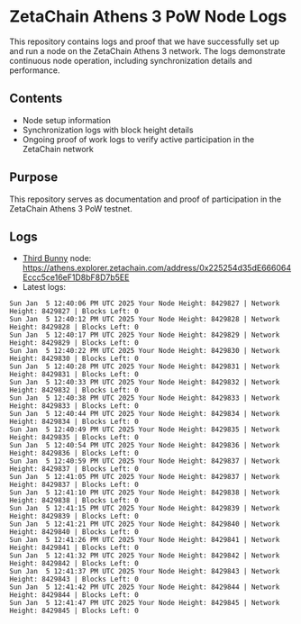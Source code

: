 # ZetaChain Athens 3 PoW Node Logs
This repository contains logs and proof that we have successfully set up and run a node on the ZetaChain Athens 3 network. The logs demonstrate continuous node operation, including synchronization details and performance.

## Contents
- Node setup information
- Synchronization logs with block height details
- Ongoing proof of work logs to verify active participation in the ZetaChain network

## Purpose
This repository serves as documentation and proof of participation in the ZetaChain Athens 3 PoW testnet.

## Logs

- [Third Bunny](https://thirdbunny.xyz/) node: https://athens.explorer.zetachain.com/address/0x225254d35dE666064Eccc5ce16eF1D8bF8D7b5EE
- Latest logs:
```
Sun Jan  5 12:40:06 PM UTC 2025 Your Node Height: 8429827 | Network Height: 8429827 | Blocks Left: 0
Sun Jan  5 12:40:12 PM UTC 2025 Your Node Height: 8429828 | Network Height: 8429828 | Blocks Left: 0
Sun Jan  5 12:40:17 PM UTC 2025 Your Node Height: 8429829 | Network Height: 8429829 | Blocks Left: 0
Sun Jan  5 12:40:22 PM UTC 2025 Your Node Height: 8429830 | Network Height: 8429830 | Blocks Left: 0
Sun Jan  5 12:40:28 PM UTC 2025 Your Node Height: 8429831 | Network Height: 8429831 | Blocks Left: 0
Sun Jan  5 12:40:33 PM UTC 2025 Your Node Height: 8429832 | Network Height: 8429832 | Blocks Left: 0
Sun Jan  5 12:40:38 PM UTC 2025 Your Node Height: 8429833 | Network Height: 8429833 | Blocks Left: 0
Sun Jan  5 12:40:44 PM UTC 2025 Your Node Height: 8429834 | Network Height: 8429834 | Blocks Left: 0
Sun Jan  5 12:40:49 PM UTC 2025 Your Node Height: 8429835 | Network Height: 8429835 | Blocks Left: 0
Sun Jan  5 12:40:54 PM UTC 2025 Your Node Height: 8429836 | Network Height: 8429836 | Blocks Left: 0
Sun Jan  5 12:40:59 PM UTC 2025 Your Node Height: 8429837 | Network Height: 8429837 | Blocks Left: 0
Sun Jan  5 12:41:05 PM UTC 2025 Your Node Height: 8429837 | Network Height: 8429837 | Blocks Left: 0
Sun Jan  5 12:41:10 PM UTC 2025 Your Node Height: 8429838 | Network Height: 8429838 | Blocks Left: 0
Sun Jan  5 12:41:15 PM UTC 2025 Your Node Height: 8429839 | Network Height: 8429839 | Blocks Left: 0
Sun Jan  5 12:41:21 PM UTC 2025 Your Node Height: 8429840 | Network Height: 8429840 | Blocks Left: 0
Sun Jan  5 12:41:26 PM UTC 2025 Your Node Height: 8429841 | Network Height: 8429841 | Blocks Left: 0
Sun Jan  5 12:41:32 PM UTC 2025 Your Node Height: 8429842 | Network Height: 8429842 | Blocks Left: 0
Sun Jan  5 12:41:37 PM UTC 2025 Your Node Height: 8429843 | Network Height: 8429843 | Blocks Left: 0
Sun Jan  5 12:41:42 PM UTC 2025 Your Node Height: 8429844 | Network Height: 8429844 | Blocks Left: 0
Sun Jan  5 12:41:47 PM UTC 2025 Your Node Height: 8429845 | Network Height: 8429845 | Blocks Left: 0
```
